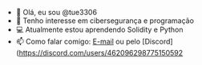 - 👋 Olá, eu sou @tue3306
- 👀 Tenho interesse em cibersegurança e programação
- 💻 Atualmente estou aprendendo Solidity e Python
- 📫 Como falar comigo: [E-mail](mailto:hoffmann3701@gmail.com) ou pelo [Discord](https://discord.com/users/462096298775150592
